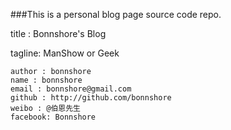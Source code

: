 ###This is a personal blog page source code repo.

title : Bonnshore's Blog

tagline: ManShow or Geek

    author : bonnshore
    name : bonnshore
    email : bonnshore@gmail.com
    github : http://github.com/bonnshore
    weibo : @伯恩先生
    facebook: Bonnshore

